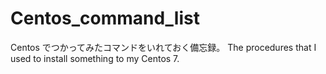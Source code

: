 # Centos_command_list
Centos でつかってみたコマンドをいれておく備忘録。
The procedures that I used to install something to my Centos 7. 
